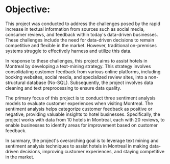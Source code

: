 # Objective:
This project was conducted to address the challenges posed by the rapid increase in textual information from sources such as social media, consumer reviews, and feedback within today's data-driven businesses. These challenges include the need for data-driven decisions to remain competitive and flexible in the market. However, traditional on-premises systems struggle to effectively harness and utilize this data.

In response to these challenges, this project aims to assist hotels in Montreal by developing a text-mining strategy. This strategy involves consolidating customer feedback from various online platforms, including booking websites, social media, and specialized review sites, into a non-structural database (No-SQL). Subsequently, the project involves data cleaning and text preprocessing to ensure data quality.

The primary focus of this project is to conduct three sentiment analysis models to evaluate customer experiences when visiting Montreal. The sentiment analysis helps categorize customer feedback as positive or negative, providing valuable insights to hotel businesses. Specifically, the project works with data from 10 hotels in Montreal, each with 20 reviews, to enable businesses to identify areas for improvement based on customer feedback.

In summary, the project's overarching goal is to leverage text mining and sentiment analysis techniques to assist hotels in Montreal in making data-driven decisions, improving customer experiences, and staying competitive in the market.
